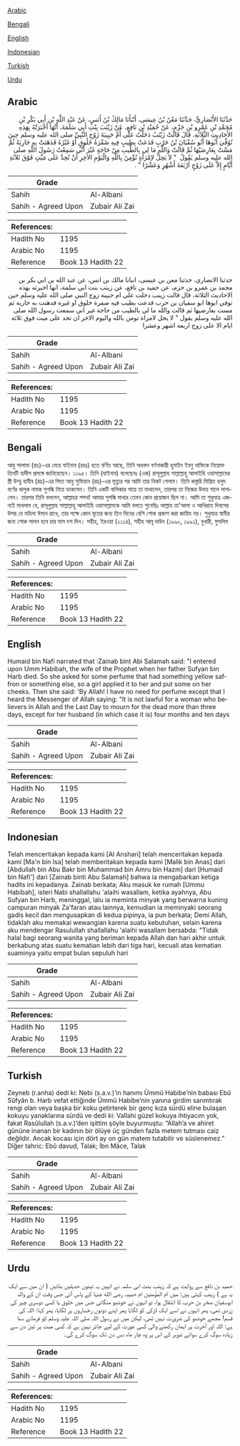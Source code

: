 [Arabic](#arabic)

[Bengali](#bengali)

[English](#english)

[Indonesian](#indonesian)

[Turkish](#turkish)

[Urdu](#urdu)

## Arabic


<div dir="rtl" lang="ar" style={{fontSize:'larger',backgroundColor:'#f8f9fa',padding:20}}>
حَدَّثَنَا الأَنْصَارِيُّ، حَدَّثَنَا مَعْنُ بْنُ عِيسَى، أَنْبَأَنَا مَالِكُ بْنُ أَنَسٍ، عَنْ عَبْدِ اللَّهِ بْنِ أَبِي بَكْرِ بْنِ مُحَمَّدِ بْنِ عَمْرِو بْنِ حَزْمٍ، عَنْ حُمَيْدِ بْنِ نَافِعٍ، عَنْ زَيْنَبَ بِنْتِ أَبِي سَلَمَةَ، أَنَّهَا أَخْبَرَتْهُ بِهَذِهِ الأَحَادِيثِ الثَّلاَثَةِ، قَالَ قَالَتْ زَيْنَبُ دَخَلْتُ عَلَى أُمِّ حَبِيبَةَ زَوْجِ النَّبِيِّ صلى الله عليه وسلم حِينَ تُوُفِّيَ أَبُوهَا أَبُو سُفْيَانَ بْنُ حَرْبٍ فَدَعَتْ بِطِيبٍ فِيهِ صُفْرَةُ خَلُوقٍ أَوْ غَيْرُهُ فَدَهَنَتْ بِهِ جَارِيَةً ثُمَّ مَسَّتْ بِعَارِضَيْهَا ثُمَّ قَالَتْ وَاللَّهِ مَا لِي بِالطِّيبِ مِنْ حَاجَةٍ غَيْرَ أَنِّي سَمِعْتُ رَسُولَ اللَّهِ صلى الله عليه وسلم يَقُولُ ‏ "‏ لاَ يَحِلُّ لاِمْرَأَةٍ تُؤْمِنُ بِاللَّهِ وَالْيَوْمِ الآخِرِ أَنْ تُحِدَّ عَلَى مَيِّتٍ فَوْقَ ثَلاَثَةِ أَيَّامٍ إِلاَّ عَلَى زَوْجٍ أَرْبَعَةَ أَشْهُرٍ وَعَشْرًا ‏"‏ ‏.‏
</div>
<div style={{backgroundColor:'#f8f9fa',padding:20, marginBottom: 10}}><table> <thead> <tr> <th>Grade</th> <th></th> </tr> </thead> <tbody> <tr><td>Sahih</td><td>Al-Albani</td></tr><tr><td>Sahih - Agreed Upon</td><td>Zubair Ali Zai</td></tr></tbody></table><table> <thead> <tr> <th>References:</th> <th></th> </tr> </thead> <tbody><tr><td>Hadith No</td><td>1195</td></tr><tr><td>Arabic No</td><td>1195</td></tr><tr><td>Reference</td><td>Book 13 Hadith 22</td></tr></tbody></table></div>


<div dir="rtl" lang="ar" style={{fontSize:'larger',backgroundColor:'#f8f9fa',padding:20}}>
حدثنا الانصاري، حدثنا معن بن عيسى، انبانا مالك بن انس، عن عبد الله بن ابي بكر بن محمد بن عمرو بن حزم، عن حميد بن نافع، عن زينب بنت ابي سلمة، انها اخبرته بهذه الاحاديث الثلاثة، قال قالت زينب دخلت على ام حبيبة زوج النبي صلى الله عليه وسلم حين توفي ابوها ابو سفيان بن حرب فدعت بطيب فيه صفرة خلوق او غيره فدهنت به جارية ثم مست بعارضيها ثم قالت والله ما لي بالطيب من حاجة غير اني سمعت رسول الله صلى الله عليه وسلم يقول " لا يحل لامراة تومن بالله واليوم الاخر ان تحد على ميت فوق ثلاثة ايام الا على زوج اربعة اشهر وعشرا
</div>
<div style={{backgroundColor:'#f8f9fa',padding:20, marginBottom: 10}}><table> <thead> <tr> <th>Grade</th> <th></th> </tr> </thead> <tbody> <tr><td>Sahih</td><td>Al-Albani</td></tr><tr><td>Sahih - Agreed Upon</td><td>Zubair Ali Zai</td></tr></tbody></table><table> <thead> <tr> <th>References:</th> <th></th> </tr> </thead> <tbody><tr><td>Hadith No</td><td>1195</td></tr><tr><td>Arabic No</td><td>1195</td></tr><tr><td>Reference</td><td>Book 13 Hadith 22</td></tr></tbody></table></div>

## Bengali


<div dir="ltr" lang="bn" style={{fontSize:'larger',backgroundColor:'#f8f9fa',padding:20}}>
আবু সালামা (রাঃ)-এর মেয়ে যাইনাব (রহঃ) হতে বর্ণিত আছে, তিনি অধস্তন বর্ণনাকারী হুমাইদ ইবনু নাফিকে নিম্নোক্ত তিনটি হাদীস প্রসঙ্গে জানিয়েছেন। ১১৯৫। তিনি (যাইনাব) বলেছেনঃ (এক) রাসূলুল্লাহ সাল্লাল্লাহু আলাইহি ওয়াসাল্লামের স্ত্রী উম্মু হাবীব (রাঃ)-এর পিতা আবু সুফিয়ান (রাঃ)-এর মৃত্যুর পর আমি তার নিকট গেলাম। তিনি কস্তুরি মিশ্রিত হলুদ বর্ণের খালুক নামক সুগন্ধি নিয়ে ডাকলেন। তিনি একটি বালিকার গায়ে তা মাখালেন, তারপর তা নিজের উভয় গালে লাগালেন। তারপর তিনি বললেন, আল্লাহর শপথ! আমার সুগন্ধি মাখার তেমন কোন প্রয়োজন ছিল না। আমি তা শুধুমাত্র এজন্যই মাখলাম যে, রাসূলুল্লাহ সাল্লাল্লাহু আলাইহি ওয়াসাল্লামকে আমি বলতে শুনেছিঃ আল্লাহ তা'আলা ও আখিরাত দিবসের উপর যে মহিলা ঈমান রাখে, তার পক্ষে কোন মৃতের জন্য তিন দিনের বেশি শোক প্রকাশ করা জায়িয নয়। শুধুমাত্র স্বামীর জন্য শোক পালন হবে চার মাস দশ দিন। সহীহ, ইরওয়া (২১১৪), সহীহ আবূ দাউদ (১৯৯০, ১৯৯১), বুখারী, মুসলিম
</div>
<div style={{backgroundColor:'#f8f9fa',padding:20, marginBottom: 10}}><table> <thead> <tr> <th>Grade</th> <th></th> </tr> </thead> <tbody> <tr><td>Sahih</td><td>Al-Albani</td></tr><tr><td>Sahih - Agreed Upon</td><td>Zubair Ali Zai</td></tr></tbody></table><table> <thead> <tr> <th>References:</th> <th></th> </tr> </thead> <tbody><tr><td>Hadith No</td><td>1195</td></tr><tr><td>Arabic No</td><td>1195</td></tr><tr><td>Reference</td><td>Book 13 Hadith 22</td></tr></tbody></table></div>

## English


<div dir="ltr" lang="en" style={{fontSize:'larger',backgroundColor:'#f8f9fa',padding:20}}>
Humaid bin Nafi narrated that :Zainab bint Abi Salamah said: "I entered upon Umm Habibah, the wife of the Prophet when her father Sufyan bin Harb died. So she asked for some perfume that had something yellow saffron or something else, so a girl applied it to her and put some on her cheeks. Then she said: 'By Allah! I have no need for perfume except that I heard the Messenger of Allah saying: "It is not lawful for a woman who believers in Allah and the Last Day to mourn for the dead more than three days, except for her husband (in which case it is) four months and ten days
</div>
<div style={{backgroundColor:'#f8f9fa',padding:20, marginBottom: 10}}><table> <thead> <tr> <th>Grade</th> <th></th> </tr> </thead> <tbody> <tr><td>Sahih</td><td>Al-Albani</td></tr><tr><td>Sahih - Agreed Upon</td><td>Zubair Ali Zai</td></tr></tbody></table><table> <thead> <tr> <th>References:</th> <th></th> </tr> </thead> <tbody><tr><td>Hadith No</td><td>1195</td></tr><tr><td>Arabic No</td><td>1195</td></tr><tr><td>Reference</td><td>Book 13 Hadith 22</td></tr></tbody></table></div>

## Indonesian


<div dir="ltr" lang="id" style={{fontSize:'larger',backgroundColor:'#f8f9fa',padding:20}}>
Telah menceritakan kepada kami [Al Anshari] telah menceritakan kepada kami [Ma'n bin Isa] telah memberitakan kepada kami [Malik bin Anas] dari [Abdullah bin Abu Bakr bin Muhammad bin Amru bin Hazm] dari [Humaid bin Nafi'] dari [Zainab binti Abu Salamah] bahwa ia mengabarkan ketiga hadits ini kepadanya. Zainab berkata; Aku masuk ke rumah [Ummu Habibah], isteri Nabi shallallahu 'alaihi wasallam, ketika ayahnya, Abu Sufyan bin Harb, meninggal, lalu ia meminta minyak yang berwarna kuning campuran minyak Za'faran atau lainnya, kemudian ia meminyaki seorang gadis kecil dan mengusapkan di kedua pipinya, ia pun berkata; Demi Allah, tidaklah aku memakai wewangian karena suatu kebutuhan, selain karena aku mendengar Rasulullah shallallahu 'alaihi wasallam bersabda: "Tidak halal bagi seorang wanita yang beriman kepada Allah dan hari akhir untuk berkabung atas suatu kematian lebih dari tiga hari, kecuali atas kematian suaminya yaitu empat bulan sepuluh hari
</div>
<div style={{backgroundColor:'#f8f9fa',padding:20, marginBottom: 10}}><table> <thead> <tr> <th>Grade</th> <th></th> </tr> </thead> <tbody> <tr><td>Sahih</td><td>Al-Albani</td></tr><tr><td>Sahih - Agreed Upon</td><td>Zubair Ali Zai</td></tr></tbody></table><table> <thead> <tr> <th>References:</th> <th></th> </tr> </thead> <tbody><tr><td>Hadith No</td><td>1195</td></tr><tr><td>Arabic No</td><td>1195</td></tr><tr><td>Reference</td><td>Book 13 Hadith 22</td></tr></tbody></table></div>

## Turkish


<div dir="ltr" lang="tr" style={{fontSize:'larger',backgroundColor:'#f8f9fa',padding:20}}>
Zeyneb (r.anha) dedi ki: Nebi (s.a.v.)’in hanımı Ümmü Habibe’nin babası Ebû Sûfyân b. Harb vefat ettiğinde Ümmü Habibe’nin yanına girdim sarımtırak rengi olan veya başka bir koku getirterek bir genç kıza sürdü eline bulaşan kokuyu yanaklarına sürdü ve dedi ki: Vallahi güzel kokuya ihtiyacım yok, fakat Rasûlullah (s.a.v.)’den işittim şöyle buyurmuştu: “Allah’a ve ahiret gününe inanan bir kadının bir ölüye üç günden fazla metem tutması caiz değildir. Ancak kocası için dört ay on gün matem tutabilir ve süslenemez.” Diğer tahric: Ebû davud, Talak; İbn Mâce, Talak
</div>
<div style={{backgroundColor:'#f8f9fa',padding:20, marginBottom: 10}}><table> <thead> <tr> <th>Grade</th> <th></th> </tr> </thead> <tbody> <tr><td>Sahih</td><td>Al-Albani</td></tr><tr><td>Sahih - Agreed Upon</td><td>Zubair Ali Zai</td></tr></tbody></table><table> <thead> <tr> <th>References:</th> <th></th> </tr> </thead> <tbody><tr><td>Hadith No</td><td>1195</td></tr><tr><td>Arabic No</td><td>1195</td></tr><tr><td>Reference</td><td>Book 13 Hadith 22</td></tr></tbody></table></div>

## Urdu


<div dir="rtl" lang="ur" style={{fontSize:'larger',backgroundColor:'#f8f9fa',padding:20}}>
حمید بن نافع سے روایت ہے کہ زینب بنت ابی سلمہ نے انہیں یہ تینوں حدیثیں بتائیں ( ان میں سے ایک یہ ہے ) زینب کہتی ہیں: میں ام المؤمنین ام حبیبہ رضی الله عنہا کے پاس آئی جس وقت ان کے والد ابوسفیان صخر بن حرب کا انتقال ہوا، تو انہوں نے خوشبو منگائی جس میں خلوق یا کسی دوسری چیز کی زردی تھی، پھر انہوں نے اسے ایک لڑکی کو لگایا پھر اپنے دونوں رخساروں پر لگایا، پھر کہا: اللہ کی قسم! مجھے خوشبو کی ضرورت نہیں تھی، لیکن میں نے رسول اللہ صلی اللہ علیہ وسلم کو فرماتے سنا ہے: اللہ اور آخرت پر ایمان رکھنے والی کسی عورت کے لیے جائز نہیں ہے کہ کسی میت پر تین دن سے زیادہ سوگ کرے سوائے شوہر کے اس پر وہ چار ماہ دس دن تک سوگ کرے گی۔
</div>
<div style={{backgroundColor:'#f8f9fa',padding:20, marginBottom: 10}}><table> <thead> <tr> <th>Grade</th> <th></th> </tr> </thead> <tbody> <tr><td>Sahih</td><td>Al-Albani</td></tr><tr><td>Sahih - Agreed Upon</td><td>Zubair Ali Zai</td></tr></tbody></table><table> <thead> <tr> <th>References:</th> <th></th> </tr> </thead> <tbody><tr><td>Hadith No</td><td>1195</td></tr><tr><td>Arabic No</td><td>1195</td></tr><tr><td>Reference</td><td>Book 13 Hadith 22</td></tr></tbody></table></div>